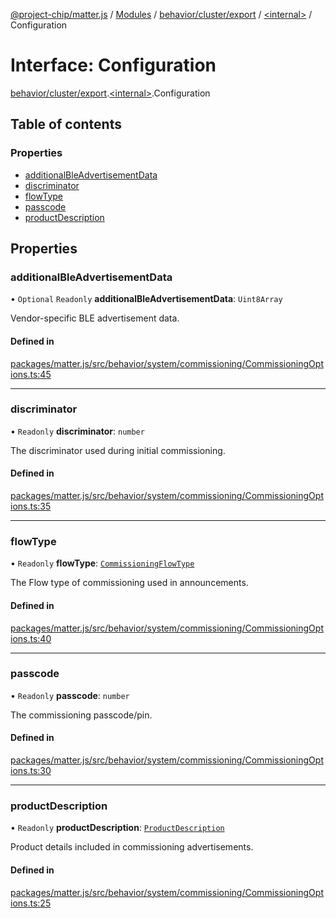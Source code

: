 [@project-chip/matter.js](../README.md) / [Modules](../modules.md) / [behavior/cluster/export](../modules/behavior_cluster_export.md) / [\<internal\>](../modules/behavior_cluster_export._internal_.md) / Configuration

# Interface: Configuration

[behavior/cluster/export](../modules/behavior_cluster_export.md).[\<internal\>](../modules/behavior_cluster_export._internal_.md).Configuration

## Table of contents

### Properties

- [additionalBleAdvertisementData](behavior_cluster_export._internal_.Configuration.md#additionalbleadvertisementdata)
- [discriminator](behavior_cluster_export._internal_.Configuration.md#discriminator)
- [flowType](behavior_cluster_export._internal_.Configuration.md#flowtype)
- [passcode](behavior_cluster_export._internal_.Configuration.md#passcode)
- [productDescription](behavior_cluster_export._internal_.Configuration.md#productdescription)

## Properties

### additionalBleAdvertisementData

• `Optional` `Readonly` **additionalBleAdvertisementData**: `Uint8Array`

Vendor-specific BLE advertisement data.

#### Defined in

[packages/matter.js/src/behavior/system/commissioning/CommissioningOptions.ts:45](https://github.com/project-chip/matter.js/blob/3adaded6/packages/matter.js/src/behavior/system/commissioning/CommissioningOptions.ts#L45)

___

### discriminator

• `Readonly` **discriminator**: `number`

The discriminator used during initial commissioning.

#### Defined in

[packages/matter.js/src/behavior/system/commissioning/CommissioningOptions.ts:35](https://github.com/project-chip/matter.js/blob/3adaded6/packages/matter.js/src/behavior/system/commissioning/CommissioningOptions.ts#L35)

___

### flowType

• `Readonly` **flowType**: [`CommissioningFlowType`](../enums/schema_export.CommissioningFlowType.md)

The Flow type of commissioning used in announcements.

#### Defined in

[packages/matter.js/src/behavior/system/commissioning/CommissioningOptions.ts:40](https://github.com/project-chip/matter.js/blob/3adaded6/packages/matter.js/src/behavior/system/commissioning/CommissioningOptions.ts#L40)

___

### passcode

• `Readonly` **passcode**: `number`

The commissioning passcode/pin.

#### Defined in

[packages/matter.js/src/behavior/system/commissioning/CommissioningOptions.ts:30](https://github.com/project-chip/matter.js/blob/3adaded6/packages/matter.js/src/behavior/system/commissioning/CommissioningOptions.ts#L30)

___

### productDescription

• `Readonly` **productDescription**: [`ProductDescription`](behavior_cluster_export._internal_.ProductDescription.md)

Product details included in commissioning advertisements.

#### Defined in

[packages/matter.js/src/behavior/system/commissioning/CommissioningOptions.ts:25](https://github.com/project-chip/matter.js/blob/3adaded6/packages/matter.js/src/behavior/system/commissioning/CommissioningOptions.ts#L25)
